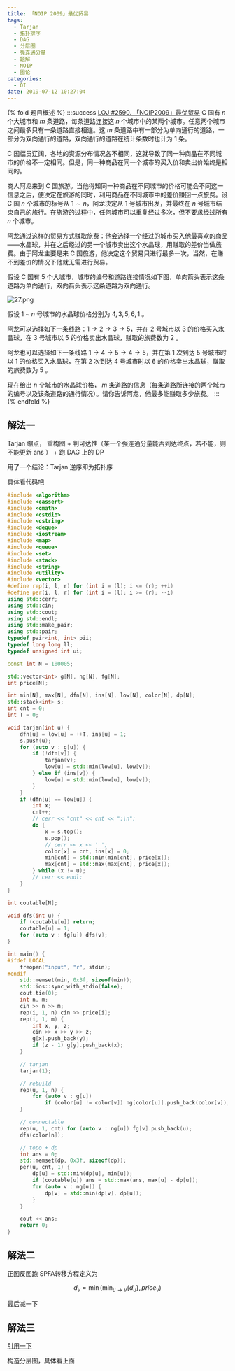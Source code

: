 ```yaml
---
title: 「NOIP 2009」最优贸易
tags:
  - Tarjan
  - 拓扑排序
  - DAG
  - 分层图
  - 强连通分量
  - 题解
  - NOIP
  - 图论
categories:
  - OI
date: 2019-07-12 10:27:04
---
```


{% fold 题目概述 %}
:::success
[LOJ #2590. 「NOIP2009」最优贸易](https://loj.ac/problem/2590)
C 国有 $n$ 个大城市和 $m$ 条道路，每条道路连接这 $n$ 个城市中的某两个城市。任意两个城市之间最多只有一条道路直接相连。这 $m$ 条道路中有一部分为单向通行的道路，一部分为双向通行的道路，双向通行的道路在统计条数时也计为 $1$ 条。

C 国幅员辽阔，各地的资源分布情况各不相同，这就导致了同一种商品在不同城市的价格不一定相同。但是，同一种商品在同一个城市的买入价和卖出价始终是相同的。

商人阿龙来到 C 国旅游。当他得知同一种商品在不同城市的价格可能会不同这一信息之后，便决定在旅游的同时，利用商品在不同城市中的差价赚回一点旅费。设 C 国 $n$ 个城市的标号从 $1\sim n$，阿龙决定从 $1$ 号城市出发，并最终在 $n$ 号城市结束自己的旅行。在旅游的过程中，任何城市可以重复经过多次，但不要求经过所有 $n$ 个城市。

阿龙通过这样的贸易方式赚取旅费：他会选择一个经过的城市买入他最喜欢的商品——水晶球，并在之后经过的另一个城市卖出这个水晶球，用赚取的差价当做旅费。由于阿龙主要是来 C 国旅游，他决定这个贸易只进行最多一次，当然，在赚不到差价的情况下他就无需进行贸易。

假设 C 国有 $5$ 个大城市，城市的编号和道路连接情况如下图，单向箭头表示这条道路为单向通行，双向箭头表示这条道路为双向通行。

![27.png](https://i.loli.net/2018/05/22/5b03da6422dfe.png)

假设 $1$ ~ $n$ 号城市的水晶球价格分别为 $4,3,5,6,1$ 。

阿龙可以选择如下一条线路：$1\to 2\to 3\to 5$，并在 $2$ 号城市以 $3$ 的价格买入水晶球，在 $3$ 号城市以 $5$ 的价格卖出水晶球，赚取的旅费数为 $2$ 。

阿龙也可以选择如下一条线路 $1\to 4\to 5\to 4\to 5$，并在第 $1$ 次到达 $5$ 号城市时以 $1$ 的价格买入水晶球，在第 $2$ 次到达 $4$ 号城市时以 $6$ 的价格卖出水晶球，赚取的旅费数为 $5$ 。

现在给出 $n$ 个城市的水晶球价格， $m$ 条道路的信息（每条道路所连接的两个城市的编号以及该条道路的通行情况）。请你告诉阿龙，他最多能赚取多少旅费。
:::
{% endfold %}


## 解法一

Tarjan 缩点， 重构图 + 判可达性（某一个强连通分量能否到达终点，若不能，则不能更新 ans ） + 跑 DAG 上的 DP

用了一个结论：Tarjan 逆序即为拓扑序

具体看代码吧

```cpp
#include <algorithm>
#include <cassert>
#include <cmath>
#include <cstdio>
#include <cstring>
#include <deque>
#include <iostream>
#include <map>
#include <queue>
#include <set>
#include <stack>
#include <string>
#include <utility>
#include <vector>
#define rep(i, l, r) for (int i = (l); i <= (r); ++i)
#define per(i, l, r) for (int i = (l); i >= (r); --i)
using std::cerr;
using std::cin;
using std::cout;
using std::endl;
using std::make_pair;
using std::pair;
typedef pair<int, int> pii;
typedef long long ll;
typedef unsigned int ui;

const int N = 100005;

std::vector<int> g[N], ng[N], fg[N];
int price[N];

int min[N], max[N], dfn[N], ins[N], low[N], color[N], dp[N];
std::stack<int> s;
int cnt = 0;
int T = 0;

void tarjan(int u) {
    dfn[u] = low[u] = ++T, ins[u] = 1;
    s.push(u);
    for (auto v : g[u]) {
        if (!dfn[v]) {
            tarjan(v);
            low[u] = std::min(low[u], low[v]);
        } else if (ins[v]) {
            low[u] = std::min(low[u], low[v]);
        }
    }
    if (dfn[u] == low[u]) {
        int x;
        cnt++;
        // cerr << "cnt" << cnt << ":\n";
        do {
            x = s.top();
            s.pop();
            // cerr << x << ' ';
            color[x] = cnt, ins[x] = 0;
            min[cnt] = std::min(min[cnt], price[x]);
            max[cnt] = std::max(max[cnt], price[x]);
        } while (x != u);
        // cerr << endl;
    }
}

int coutable[N];

void dfs(int u) {
    if (coutable[u]) return;
    coutable[u] = 1;
    for (auto v : fg[u]) dfs(v);
}

int main() {
#ifdef LOCAL
    freopen("input", "r", stdin);
#endif
    std::memset(min, 0x3f, sizeof(min));
    std::ios::sync_with_stdio(false);
    cout.tie(0);
    int n, m;
    cin >> n >> m;
    rep(i, 1, n) cin >> price[i];
    rep(i, 1, m) {
        int x, y, z;
        cin >> x >> y >> z;
        g[x].push_back(y);
        if (z - 1) g[y].push_back(x);
    }

    // tarjan
    tarjan(1);

    // rebuild
    rep(u, 1, n) {
        for (auto v : g[u])
            if (color[u] != color[v]) ng[color[u]].push_back(color[v]);
    }

    // connectable
    rep(u, 1, cnt) for (auto v : ng[u]) fg[v].push_back(u);
    dfs(color[n]);

    // topo + dp
    int ans = 0;
    std::memset(dp, 0x3f, sizeof(dp));
    per(u, cnt, 1) {
        dp[u] = std::min(dp[u], min[u]);
        if (coutable[u]) ans = std::max(ans, max[u] - dp[u]);
        for (auto v : ng[u]) {
            dp[v] = std::min(dp[v], dp[u]);
        }
    }

    cout << ans;
    return 0;
}
```

## 解法二

正图反图跑 SPFA转移方程定义为

$$
d_{v} = \min\Big(\min_{u\rightarrow v}\{d_u\}, price_v\Big)
$$

最后减一下

## 解法三

[引用一下](https://www.luogu.org/blog/user15019/solution-p1073)

构造分层图，具体看上面